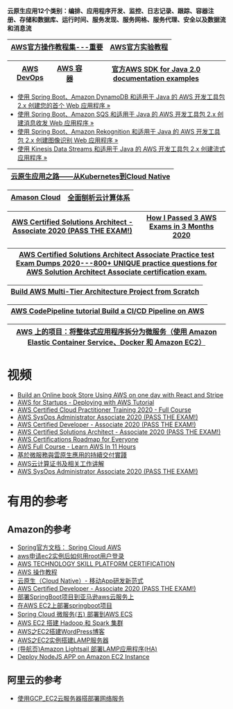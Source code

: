 
**云原生应用12个类别：编排、应用程序开发、监控、日志记录、跟踪、容器注册、存储和数据库、运行时间、服务发现、服务网格、服务代理、安全以及数据流和消息流**

[AWS官方操作教程集---重要](https://aws.amazon.com/cn/getting-started/hands-on/)|[AWS官方实验教程](https://www.wellarchitectedlabs.com/security/)|
---|---|

[AWS DevOps](https://aws.amazon.com/cn/devops/what-is-devops/?nc1=f_cc)|[AWS 容器](https://aws.amazon.com/cn/containers/?nc1=f_cc)|[官方AWS SDK for Java 2.0 documentation examples](https://github.com/awsdocs/aws-doc-sdk-examples)|
---|---|---|

* [使用 Spring Boot、Amazon DynamoDB 和适用于 Java 的 AWS 开发工具包 2.x 创建您的首个 Web 应用程序 »](https://github.com/awsdocs/aws-doc-sdk-examples/tree/master/javav2/usecases/creating_first_project)
* [使用 Spring Boot、Amazon SQS 和适用于 Java 的 AWS 开发工具包 2.x 创建消息收发 Web 应用程序 »](https://github.com/awsdocs/aws-doc-sdk-examples/tree/master/javav2/usecases/creating_message_application)
* [使用 Spring Boot、Amazon Rekognition 和适用于 Java 的 AWS 开发工具包 2.x 创建图像识别 Web 应用程序 »](https://github.com/awsdocs/aws-doc-sdk-examples/tree/master/javav2/usecases/creating_photo_analyzer_app)
* [使用 Kinesis Data Streams 和适用于 Java 的 AWS 开发工具包 2.x 创建流式应用程序 »](https://docs.aws.amazon.com/sdk-for-java/v2/developer-guide/examples-kinesis.html)



[云原生应用之路——从Kubernetes到Cloud Native](https://jimmysong.io/kubernetes-handbook/cloud-native/from-kubernetes-to-cloud-native.html)|
---|


 [Amason Cloud](https://github.com/stevenli91748/Cloud/blob/master/Amason%20Cloud.md)|[全面刨析云计算体系](https://www.youtube.com/watch?v=8Okv5jyuEj8)|
 ---|---|



[AWS Certified Solutions Architect - Associate 2020 (PASS THE EXAM!)](https://www.youtube.com/watch?v=Ia-UEYYR44s)|[How I Passed 3 AWS Exams in 3 Months 2020](https://www.youtube.com/watch?v=Z-8bVozLo0w)|
---|---|

[AWS Certified Solutions Architect Associate Practice test Exam Dumps 2020---800+ UNIQUE practice questions for AWS Solution Architect Associate certification exam.](https://skillcertpro.com/product/aws-certified-solutions-architect-associate-practice-exam-set-2020/)|
---|

[Build AWS Multi-Tier Architecture Project from Scratch](https://www.youtube.com/watch?v=DoaeNEytnuA&list=RDCMUCCktnahuRFYIBtNnKT5IYyg&start_radio=1&t=2192)|
---|

[AWS CodePipeline tutorial  Build a CI/CD Pipeline on AWS](https://www.youtube.com/watch?v=NwzJCSPSPZs)|
---|

[AWS 上的项目：将整体式应用程序拆分为微服务（使用 Amazon Elastic Container Service、Docker 和 Amazon EC2）](https://aws.amazon.com/cn/getting-started/hands-on/break-monolith-app-microservices-ecs-docker-ec2/)|
---|

# 视频
* [Build an Online book Store Using AWS on one day with React and Stripe ](https://www.youtube.com/watch?v=JgwI22y_eFA)
* [AWS for Startups - Deploying with AWS Tutorial](https://www.youtube.com/watch?v=U3VSJhaC4kc)
* [AWS Certified Cloud Practitioner Training 2020 - Full Course](https://www.youtube.com/watch?v=3hLmDS179YE&t=1s)
* [AWS SysOps Administrator Associate 2020 (PASS THE EXAM!)](https://www.youtube.com/watch?v=KX_AfyrhlgQ&t=106s)
* [AWS Certified Developer - Associate 2020 (PASS THE EXAM!)](https://www.youtube.com/watch?v=RrKRN9zRBWs&t=6s)
* [AWS Certified Solutions Architect - Associate 2020 (PASS THE EXAM!)](https://www.youtube.com/watch?v=Ia-UEYYR44s&t=907s)
* [AWS Certifications Roadmap for Everyone](https://www.youtube.com/watch?v=P2FKdqPbyk0)
* [ AWS Full Course - Learn AWS In 11 Hours](https://www.youtube.com/watch?v=cJLJrLlZ8no)
* [基於微服務與雲原生應用的持續交付實踐](https://www.youtube.com/watch?v=-noLaByJBDk)
* [AWS云计算证书及相关工作讲解](https://www.jiuzhang.com/seminar/153/)
* [AWS SysOps Administrator Associate 2020 (PASS THE EXAM!)](https://www.youtube.com/watch?v=KX_AfyrhlgQ)
# 有用的参考

## Amazon的参考
* [Spring官方文档： Spring Cloud AWS](https://cloud.spring.io/spring-cloud-aws/spring-cloud-aws.html#_basic_setup)
* [aws申请ec2实例后如何用root用户登录](https://www.cnblogs.com/yangzhaon/p/11969481.html)
* [AWS TECHNOLOGY SKILL PLATFORM CERTIFICATION](https://www.claydesk.com/)
* [ AWS 操作教程](https://aws.amazon.com/cn/getting-started/hands-on/?awsf.getting-started-content-type=*all&awsf.getting-started-category=*all)
* [云原生（Cloud Native）- 移动App研发新范式](https://www.douban.com/note/638744953/)
* [AWS Certified Developer - Associate 2020 (PASS THE EXAM!)](https://www.youtube.com/watch?v=RrKRN9zRBWs&t=3s)
* [部署SpringBoot项目到亚马逊aws云服务上](https://www.twblogs.net/a/5cb0c671bd9eee480f075dcf/?lang=zh-cn)
* [在AWS EC2上部署springboot项目](https://www.cnblogs.com/yelao/p/12589098.html)
* [Spring Cloud 微服务(五) 部署到AWS ECS](https://www.jianshu.com/p/1617d6948ee8)
* [AWS EC2 搭建 Hadoop 和 Spark 集群](https://www.cnblogs.com/massquantity/p/12088449.html)
* [AWS之EC2搭建WordPress博客](https://www.cnblogs.com/zhijian1574/p/11957133.html)
* [AWS之EC2实例搭建LAMP服务器](https://www.cnblogs.com/zhijian1574/p/11957128.html)
* [(导航页)Amazon Lightsail 部署LAMP应用程序(HA)](https://www.cnblogs.com/zhijian1574/p/11957172.html)
* [Deploy NodeJS APP on Amazon EC2 Instance](https://www.youtube.com/watch?v=tasoWTGM1hA)

## 阿里云的参考
* [使用GCP_EC2云服务器搭部署网络服务](https://www.cnblogs.com/zhijian1574/p/11957138.html)


